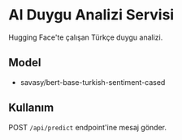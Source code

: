 # AI Duygu Analizi Servisi

Hugging Face'te çalışan Türkçe duygu analizi.

## Model
- savasy/bert-base-turkish-sentiment-cased

## Kullanım
POST `/api/predict` endpoint'ine mesaj gönder.